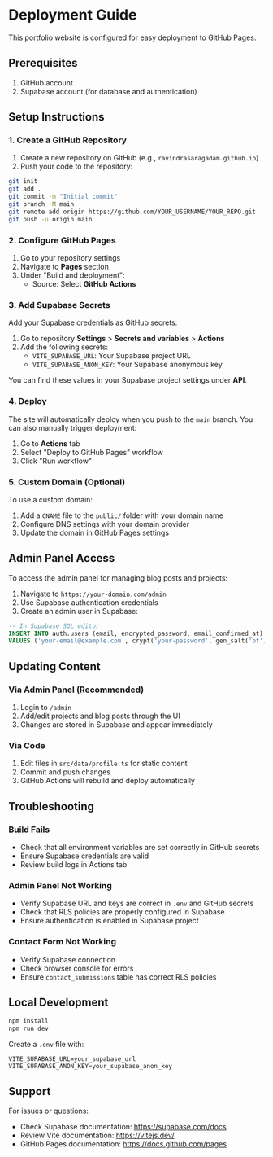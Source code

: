 # Deployment Guide

This portfolio website is configured for easy deployment to GitHub Pages.

## Prerequisites

1. GitHub account
2. Supabase account (for database and authentication)

## Setup Instructions

### 1. Create a GitHub Repository

1. Create a new repository on GitHub (e.g., `ravindrasaragadam.github.io`)
2. Push your code to the repository:

```bash
git init
git add .
git commit -m "Initial commit"
git branch -M main
git remote add origin https://github.com/YOUR_USERNAME/YOUR_REPO.git
git push -u origin main
```

### 2. Configure GitHub Pages

1. Go to your repository settings
2. Navigate to **Pages** section
3. Under "Build and deployment":
   - Source: Select **GitHub Actions**

### 3. Add Supabase Secrets

Add your Supabase credentials as GitHub secrets:

1. Go to repository **Settings** > **Secrets and variables** > **Actions**
2. Add the following secrets:
   - `VITE_SUPABASE_URL`: Your Supabase project URL
   - `VITE_SUPABASE_ANON_KEY`: Your Supabase anonymous key

You can find these values in your Supabase project settings under **API**.

### 4. Deploy

The site will automatically deploy when you push to the `main` branch. You can also manually trigger deployment:

1. Go to **Actions** tab
2. Select "Deploy to GitHub Pages" workflow
3. Click "Run workflow"

### 5. Custom Domain (Optional)

To use a custom domain:

1. Add a `CNAME` file to the `public/` folder with your domain name
2. Configure DNS settings with your domain provider
3. Update the domain in GitHub Pages settings

## Admin Panel Access

To access the admin panel for managing blog posts and projects:

1. Navigate to `https://your-domain.com/admin`
2. Use Supabase authentication credentials
3. Create an admin user in Supabase:

```sql
-- In Supabase SQL editor
INSERT INTO auth.users (email, encrypted_password, email_confirmed_at)
VALUES ('your-email@example.com', crypt('your-password', gen_salt('bf')), now());
```

## Updating Content

### Via Admin Panel (Recommended)

1. Login to `/admin`
2. Add/edit projects and blog posts through the UI
3. Changes are stored in Supabase and appear immediately

### Via Code

1. Edit files in `src/data/profile.ts` for static content
2. Commit and push changes
3. GitHub Actions will rebuild and deploy automatically

## Troubleshooting

### Build Fails

- Check that all environment variables are set correctly in GitHub secrets
- Ensure Supabase credentials are valid
- Review build logs in Actions tab

### Admin Panel Not Working

- Verify Supabase URL and keys are correct in `.env` and GitHub secrets
- Check that RLS policies are properly configured in Supabase
- Ensure authentication is enabled in Supabase project

### Contact Form Not Working

- Verify Supabase connection
- Check browser console for errors
- Ensure `contact_submissions` table has correct RLS policies

## Local Development

```bash
npm install
npm run dev
```

Create a `.env` file with:

```
VITE_SUPABASE_URL=your_supabase_url
VITE_SUPABASE_ANON_KEY=your_supabase_anon_key
```

## Support

For issues or questions:
- Check Supabase documentation: https://supabase.com/docs
- Review Vite documentation: https://vitejs.dev/
- GitHub Pages documentation: https://docs.github.com/pages
